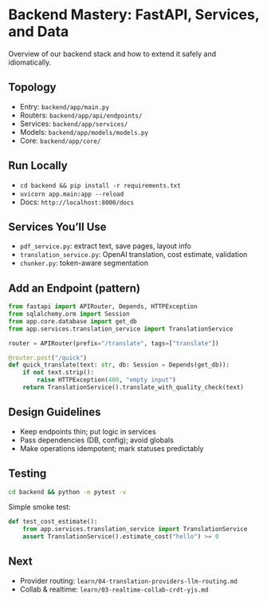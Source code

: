 # Backend Mastery: FastAPI, Services, and Data

Overview of our backend stack and how to extend it safely and idiomatically.

## Topology
- Entry: `backend/app/main.py`
- Routers: `backend/app/api/endpoints/`
- Services: `backend/app/services/`
- Models: `backend/app/models/models.py`
- Core: `backend/app/core/`

## Run Locally
- `cd backend && pip install -r requirements.txt`
- `uvicorn app.main:app --reload`
- Docs: `http://localhost:8000/docs`

## Services You’ll Use
- `pdf_service.py`: extract text, save pages, layout info
- `translation_service.py`: OpenAI translation, cost estimate, validation
- `chunker.py`: token-aware segmentation

## Add an Endpoint (pattern)
```python
from fastapi import APIRouter, Depends, HTTPException
from sqlalchemy.orm import Session
from app.core.database import get_db
from app.services.translation_service import TranslationService

router = APIRouter(prefix="/translate", tags=["translate"])

@router.post("/quick")
def quick_translate(text: str, db: Session = Depends(get_db)):
    if not text.strip():
        raise HTTPException(400, "empty input")
    return TranslationService().translate_with_quality_check(text)
```

## Design Guidelines
- Keep endpoints thin; put logic in services
- Pass dependencies (DB, config); avoid globals
- Make operations idempotent; mark statuses predictably

## Testing
```bash
cd backend && python -m pytest -v
```
Simple smoke test:
```python
def test_cost_estimate():
    from app.services.translation_service import TranslationService
    assert TranslationService().estimate_cost("hello") >= 0
```

## Next
- Provider routing: `learn/04-translation-providers-llm-routing.md`
- Collab & realtime: `learn/03-realtime-collab-crdt-yjs.md`

